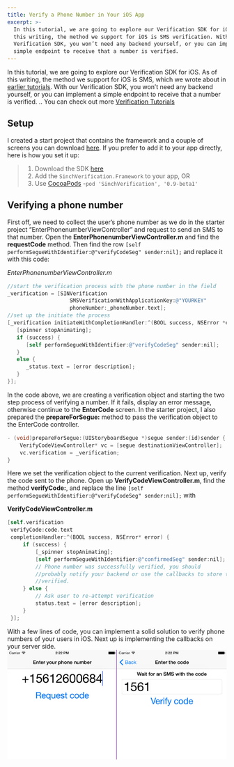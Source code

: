 ```yaml
---
title: Verify a Phone Number in Your iOS App
excerpt: >-
  In this tutorial, we are going to explore our Verification SDK for iOS. As of
  this writing, the method we support for iOS is SMS verification. With our
  Verification SDK, you won’t need any backend yourself, or you can implement a
  simple endpoint to receive that a number is verified.
---
```

In this tutorial, we are going to explore our Verification SDK for iOS. As of this writing, the method we support for iOS is SMS, which we wrote about in [earlier tutorials](doc:building-an-ios-client-for-number-verification-part-2). With our Verification SDK, you won’t need any backend yourself, or you can implement a simple endpoint to receive that a number is verified. .. You can check out more [Verification Tutorials](https://www.sinch.com/tutorials/?tags%5B%5D=verification&utm_source=sinch&utm_medium=xlink&utm_campaign=verifyall)

## Setup

I created a start project that contains the framework and a couple of screens you can download [here](https://github.com/sinch/ios-verification-tutorial). If you prefer to add it to your app directly, here is how you set it up:

> 1. Download the SDK [here](https://sinch.readme.io/page/downloads)
> 2. Add the `SinchVerification.Framework` to your app, OR
> 3. Use [CocoaPods](http://cocoapods.org) -`pod 'SinchVerification', '0.9-beta1'`

## Verifying a phone number

First off, we need to collect the user’s phone number as we do in the starter project “EnterPhonenumberViewController” and request to send an SMS to that number. Open the **EnterPhonenumberViewController.m** and find the **requestCode** method. Then find the row `[self performSegueWithIdentifier:@"verifyCodeSeg" sender:nil];` and replace it with this code:

*EnterPhonenumberViewController.m*

```objectivec
//start the verification process with the phone number in the field
_verification = [SINVerification
                    SMSVerificationWithApplicationKey:@"YOURKEY"
                    phoneNumber:_phoneNumber.text];
//set up the initiate the process
[_verification initiateWithCompletionHandler:^(BOOL success, NSError *error) {
   [spinner stopAnimating];
   if (success) {
      [self performSegueWithIdentifier:@"verifyCodeSeg" sender:nil];
   }
   else {
      _status.text = [error description];
   }
}];
```

In the code above, we are creating a verification object and starting the two step process of verifying a number. If it fails, display an error message, otherwise continue to the **EnterCode** screen. In the starter project, I also prepared the **prepareForSegue:** method to pass the verification object to the EnterCode controller.

```objectivec
- (void)prepareForSegue:(UIStoryboardSegue *)segue sender:(id)sender {
    VerifyCodeViewController* vc = [segue destinationViewController];
    vc.verification = _verification;
}
```

Here we set the verification object to the current verification. Next up, verify the code sent to the phone. Open up **VerifyCodeViewController.m**, find the method **verifyCode:**, and replace the line `[self performSegueWithIdentifier:@"verifyCodeSeg" sender:nil];` with

**VerifyCodeViewController.m**

```objectivec
[self.verification
 verifyCode:code.text
 completionHandler:^(BOOL success, NSError* error) {
     if (success) {
         [_spinner stopAnimating];
         [self performSegueWithIdentifier:@"confirmedSeg" sender:nil];
         // Phone number was successfully verified, you should
         //probably notify your backend or use the callbacks to store that the phone is
         //verified.
     } else {
         // Ask user to re-attempt verification
         status.text = [error description];
     }
 }];
```

With a few lines of code, you can implement a solid solution to verify phone numbers of your users in iOS. Next up is implementing the callbacks on your server side.
![sms-input.jpg](images\83d24a7-sms-input.jpg)
